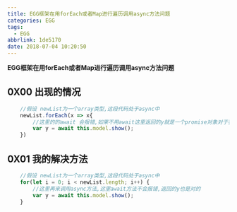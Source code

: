 ```yaml
---
title: EGG框架在用forEach或者Map进行遍历调用async方法问题
categories: EGG
tags:
  - EGG
abbrlink: 1de5170
date: 2018-07-04 10:20:50
---
```


**EGG框架在用forEach或者Map进行遍历调用async方法问题**
<!-- more -->


## 0X00 出现的情况

```js
    //假设 newList为一个array类型,这段代码处于async中
    newList.forEach(x => x{
        //这里的的await 会报错,如果不用await这里返回的y就是一个promise对象对于我这种入门的人不太好处理
        var y = await this.model.show();
    })

```

## 0X01 我的解决方法

```js
    //假设 newList为一个array类型,这段代码处于async中
    for(let i = 0; i < newList.length; i++) {
        //这里再来调用async方法,这里await方法不会报错,返回的y也是对的
        var y = await this.model.show();
    }
```